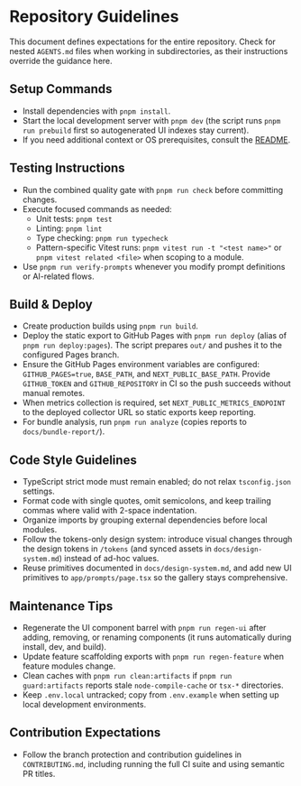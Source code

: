 # Repository Guidelines

This document defines expectations for the entire repository. Check for nested `AGENTS.md` files when working in subdirectories, as their instructions override the guidance here.

## Setup Commands
- Install dependencies with `pnpm install`.
- Start the local development server with `pnpm dev` (the script runs `pnpm run prebuild` first so autogenerated UI indexes stay current).
- If you need additional context or OS prerequisites, consult the [README](https://raw.githubusercontent.com/PlannerProject/Planner/main/README.md).

## Testing Instructions
- Run the combined quality gate with `pnpm run check` before committing changes.
- Execute focused commands as needed:
  - Unit tests: `pnpm test`
  - Linting: `pnpm lint`
  - Type checking: `pnpm run typecheck`
  - Pattern-specific Vitest runs: `pnpm vitest run -t "<test name>"` or `pnpm vitest related <file>` when scoping to a module.
- Use `pnpm run verify-prompts` whenever you modify prompt definitions or AI-related flows.

## Build & Deploy
- Create production builds using `pnpm run build`.
- Deploy the static export to GitHub Pages with `pnpm run deploy` (alias of `pnpm run deploy:pages`). The script prepares `out/` and pushes it to the configured Pages branch.
- Ensure the GitHub Pages environment variables are configured: `GITHUB_PAGES=true`, `BASE_PATH`, and `NEXT_PUBLIC_BASE_PATH`. Provide `GITHUB_TOKEN` and `GITHUB_REPOSITORY` in CI so the push succeeds without manual remotes.
- When metrics collection is required, set `NEXT_PUBLIC_METRICS_ENDPOINT` to the deployed collector URL so static exports keep reporting.
- For bundle analysis, run `pnpm run analyze` (copies reports to `docs/bundle-report/`).

## Code Style Guidelines
- TypeScript strict mode must remain enabled; do not relax `tsconfig.json` settings.
- Format code with single quotes, omit semicolons, and keep trailing commas where valid with 2-space indentation.
- Organize imports by grouping external dependencies before local modules.
- Follow the tokens-only design system: introduce visual changes through the design tokens in `/tokens` (and synced assets in `docs/design-system.md`) instead of ad-hoc values.
- Reuse primitives documented in `docs/design-system.md`, and add new UI primitives to `app/prompts/page.tsx` so the gallery stays comprehensive.

## Maintenance Tips
- Regenerate the UI component barrel with `pnpm run regen-ui` after adding, removing, or renaming components (it runs automatically during install, dev, and build).
- Update feature scaffolding exports with `pnpm run regen-feature` when feature modules change.
- Clean caches with `pnpm run clean:artifacts` if `pnpm run guard:artifacts` reports stale `node-compile-cache` or `tsx-*` directories.
- Keep `.env.local` untracked; copy from `.env.example` when setting up local development environments.

## Contribution Expectations
- Follow the branch protection and contribution guidelines in `CONTRIBUTING.md`, including running the full CI suite and using semantic PR titles.

